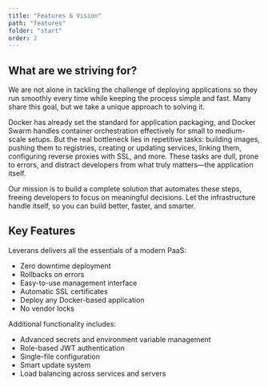 ```yaml
---
title: "Features & Vision"
path: "features"
folder: "start"
order: 2
---
```


## What are we striving for?

We are not alone in tackling the challenge of deploying applications so they run smoothly every time while keeping the
process simple and fast. Many share this goal, but we take a unique approach to solving it.

Docker has already set the standard for application packaging, and Docker Swarm handles container orchestration effectively for
small to medium-scale setups. But the real bottleneck lies in repetitive tasks: building images, pushing them to registries,
creating or updating services, linking them, configuring reverse proxies with SSL, and more. These tasks are dull, prone to errors,
and distract developers from what truly matters—the application itself.

Our mission is to build a complete solution that automates these steps, freeing developers to focus on meaningful decisions.
Let the infrastructure handle itself, so you can build better, faster, and smarter.

## Key Features

Leverans delivers all the essentials of a modern PaaS:

- Zero downtime deployment
- Rollbacks on errors
- Easy-to-use management interface
- Automatic SSL certificates
- Deploy any Docker-based application
- No vendor locks

Additional functionality includes:

- Advanced secrets and environment variable management
- Role-based JWT authentication
- Single-file configuration
- Smart update system
- Load balancing across services and servers
